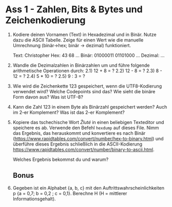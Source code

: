 # Ass 1 - Zahlen, Bits & Bytes und Zeichenkodierung

1. Kodiere deinen Vornamen (Text) in Hexadezimal und in Binär. Nutze dazu die ASCII Tabelle. Zeige für einen Wert wie die manuelle Umrechnung (binär->hex; binär -> dezimal) funktioniert. 

   Text: Christopher
   Hex: 43 68 ...
   Binär: 01000011 01101000 ...
   Dezimal: ...

   

2. Wandle die Dezimalzahlen in Binärzahlen um und führe folgende arithmetische Operationen durch:
     2.1)  12 + 8 = ?
     2.2)  12 - 8 = ?
     2.3)  8 - 12 = ?
     2.4)  5 * 10 = ?
     2.5)  9 : 3 = ?

3. Wie wird die Zeichenkette 123 gespeichert, wenn die UTF8-Kodierung  verwendet wird? Welche Codepoints sind das? Wie sieht die binäre Form  davon aus? Was ist UTF-8?

   

4. Kann die Zahl 123 in einem Byte als Binärzahl gespeichert werden? Auch im 2-er Komplement? Was ist das 2-er Komplement?

   

5. Kopiere das tschechische Wort *Žluté* in einen beliebigen Texteditor und speichere es ab. 
   Verwende den Befehl `hexdump` auf dieses File. Nimm das Ergebnis, das herauskommt und konvertiere es nach Binär (https://www.rapidtables.com/convert/number/hex-to-binary.html) und 
   überführe dieses Ergebnis schließlich in die ASCII-Kodierung https://www.rapidtables.com/convert/number/binary-to-ascii.html. 

   Welches Ergebnis bekommst du und warum?

   ## Bonus

6. Gegeben ist ein Alphabet {a, b, c} mit den Auftrittswahrscheinlichkeiten p {a = 0,7; b = 0,2 ; c = 0,1}. 
     Berechne H (H = mittlerer Informationsgehalt).

